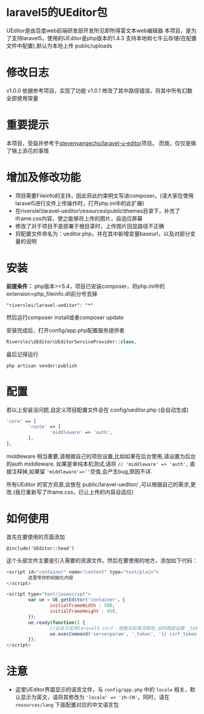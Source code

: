 # laravel5的UEditor包
UEditor是由百度web前端研发部开发所见即所得富文本web编辑器
本项目，是为了支持laravel5，使用的UEditor是php版本的1.4.3
支持本地和七牛云存储(在配置文件中配置),默认为本地上传 public/uploads

# 修改日志
v1.0.0 依据参考项目，实现了功能
v1.0.1 修改了其中路径错误，将其中所有幻数全部使用常量

# 重要提示
本项目，受益并参考于[stevenyangecho/laravel-u-editor](https://github.com/stevenyangecho/laravel-u-editor)项目。
而我，仅仅是做了锦上添花的事情


# 增加及修改功能
* 项目需要Fileinfo的支持，因此将此约束明文写进composer。(请大家在使用laravel5进行文件上传操作时，打开php.ini中的此扩展)
* 在riverslei\laravel-ueditor\resources\public\themes目录下，补充了iframe.css内容，使之能够将上传的图片，自适应屏幕
* 修改了对于项目不是部署于根目录时，上传图片回显路径不正确
* 将配置文件命名为：ueditor.php，并在其中新增变量baseurl，以及对部分变量的说明


# 安装
**前提条件：** php版本>=5.4，项目已安装composer，将php.ini中的extension=php_fileinfo.dll前分号去掉
```composer
"riverslei/laravel-ueditor": "*"
```
然后运行composer install或者composer update

安装完成后，打开config/app.php配置服务提供者
```php
Riverslei\UEditor\UEditorServiceProvider::class,
```
最后记得运行
```artisan
php artisan vendor:publish
```

# 配置
若以上安装没问题,自定义项目配置文件会在 config/ueditor.php  (会自动生成)
```php
'core' => [
        'route' => [
                'middleware' => 'auth',
        ],
],
```
middleware 相当重要,请根据自己的项目设置,比如如果在后台使用,请设置为后台的auth middleware.
如果是单纯本机测试,请将 
`// 'middleware' => 'auth',` 直接注释掉,如果留 `'middleware'=>''`空值,会产生bug,原因不详.
 
所有UEditor 的官方资源,会放在 public/laravel-ueditor/ ,可以根据自己的需求,更改.(我已重新写了iframe.css，已让上传的内容自适应)


# 如何使用
首先在要使用的页面添加
```blad
@include('UEditor::head')
```
这个头部文件主要是引入需要的资源文件。然后在要使用的地方，添加如下代码：
<!-- 加载编辑器的容器 -->
```js
<script id="container" name="content" type="text/plain">
        这里写你的初始化内容
</script>
```
<!-- 实例化编辑器 -->
```js
<script type="text/javascript">
        var ue = UE.getEditor('container'，{
                initialFrameWidth : 500,
                initialFrameHeight : 450,
        });
        ue.ready(function() {
                //此处为支持laravel5 csrf ,根据实际情况修改,目的就是设置 _token 值. 
                ue.execCommand('serverparam', '_token', '{{ csrf_token() }}');   
        });
</script>
```

# 注意
* 这里UEditor界面显示的语言文件，与 `config/app.php` 中的 `locale` 相关，默认显示为英文，请将其修改为 `'locale' => 'zh-CN'`。同时，请在 `resources/lang` 下面配置对应的中文语言包

